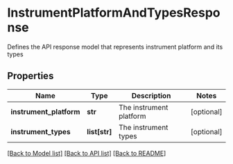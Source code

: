 # InstrumentPlatformAndTypesResponse

Defines the API response model that represents instrument platform and its types
## Properties
Name | Type | Description | Notes
------------ | ------------- | ------------- | -------------
**instrument_platform** | **str** | The instrument platform | [optional] 
**instrument_types** | **list[str]** | The instrument types | [optional] 

[[Back to Model list]](../README.md#documentation-for-models) [[Back to API list]](../README.md#documentation-for-api-endpoints) [[Back to README]](../README.md)



